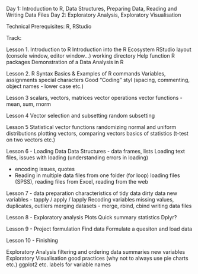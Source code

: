 Day 1: Introduction to R, Data Structures, Preparing Data, Reading and Writing Data Files
Day 2: Exploratory Analysis, Exploratory Visualisation

Technical Prerequisites: R, RStudio

Track:

Lesson 1.
Introduction to R
Introduction into the R Ecosystem
RStudio layout (console window, editor window…)
working directory
Help function
R packages
Demonstration of a Data Analysis in R


Lesson 2.
R Syntax Basics & Examples of R commands 
Variables, assignments 
special characters
Good “Coding” styl (spacing, commenting, object names - lower case etc.)


Lesson 3
scalars, vectors, matrices
vector operations
vector functions - mean, sum, rnorm


Lesson 4
Vector selection and subsetting
random subsetting


Lesson 5
Statistical vector functions
randomizing normal and uniform distributions
plotting vectors, comparing vectors
basics of statistics (t-test on two vectors etc.)


Lesson 6 - Loading Data 
Data Structures - data frames, lists
Loading text files, issues with loading (understanding errors in loading)
- encoding issues, quotes
- Reading in multiple data files from one folder (for loop)
loading files (SPSS), reading files from Excel, reading from the web


Lesson 7 - data preparation
characteristics of tidy data
dirty data
new variables - tapply / apply / lapply
Recoding variables
missing values, duplicates, outliers
merging datasets - merge, rbind, cbind
writing data files


Lesson 8 - Exploratory analysis
Plots
Quick summary statistics
Dplyr?

Lesson 9 - Project formulation
Find data
Formulate a quesiton and load data

Lesson 10 - 
Finishing 


Exploratory Analysis
filtering and ordering data
summaries
new variables
Exploratory Visualisation 
good practices (why not to always use pie charts etc.)
ggplot2 etc.
labels for variable names

